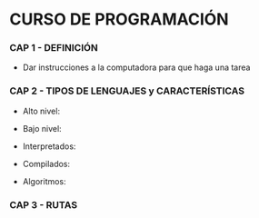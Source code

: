 # CURSO DE PROGRAMACIÓN

### CAP 1 - DEFINICIÓN

- Dar instrucciones a la computadora para que haga una tarea

### CAP 2 - TIPOS DE LENGUAJES y CARACTERÍSTICAS

- Alto nivel:

- Bajo nivel:

- Interpretados:

- Compilados:

- Algoritmos:

### CAP 3 - RUTAS